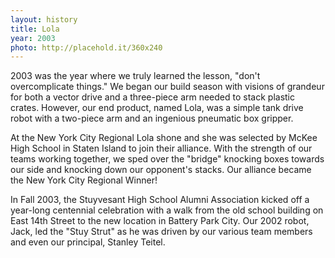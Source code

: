 ```yaml
---
layout: history
title: Lola
year: 2003
photo: http://placehold.it/360x240
---
```

2003 was the year where we truly learned the lesson, "don't overcomplicate things." We began our build season with visions of grandeur for both a vector drive and a three-piece arm needed to stack plastic crates. However, our end product, named Lola, was a simple tank drive robot with a two-piece arm and an ingenious pneumatic box gripper.

At the New York City Regional Lola shone and she was selected by McKee High School in Staten Island to join their alliance. With the strength of our teams working together, we sped over the "bridge" knocking boxes towards our side and knocking down our opponent's stacks. Our alliance became the New York City Regional Winner!

In Fall 2003, the Stuyvesant High School Alumni Association kicked off a year-long centennial celebration with a walk from the old school building on East 14th Street to the new location in Battery Park City. Our 2002 robot, Jack, led the "Stuy Strut" as he was driven by our various team members and even our principal, Stanley Teitel.
